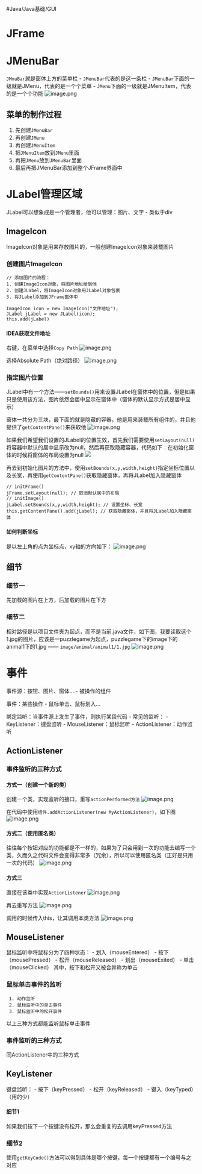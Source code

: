 #Java/Java基础/GUI 
# JFrame
# JMenuBar
`JMnuBar`就是窗体上方的菜单栏
	- `JMenuBar`代表的是这一条栏
	- `JMenuBar`下面的一级就是JMenu，代表的是一个个菜单
	- `JMenu`下面的一级就是JMenuItem，代表的是一个个功能
![image.png](https://pic.hibugs.net/NGBTEAM/20250406231023889.png)
## 菜单的制作过程
1. 先创建`JMenuBar`
2. 再创建`JMenu`
3. 再创建`JMenuItem`
4. 把`JMenuItem`放到`JMenu`里面
5. 再把`JMenu`放到`JMenuBar`里面
6. 最后再把JMenuBar添加到整个JFrame界面中
# JLabel管理区域
JLabel可以想象成是一个管理者，他可以管理：图片、文字
	- 类似于div
## ImageIcon
ImageIcon对象是用来存放图片的，一般创建ImageIcon对象来装载图片
### 创建图片ImageIcon
```
// 添加图片的流程：
1. 创建ImageIcon对象，将图片地址给到他
2. 创建JLabel，将ImageIcon对象用JLabel对象包裹
3. 将JLabel添加到JFrame窗体中

ImageIcon icon = new ImageIcon("文件地址");
JLabel jLabel = new JLabel(icon);
this.add(jLabel)
```
#### IDEA获取文件地址
右键，在菜单中选择`Copy Path`
![image.png](https://pic.hibugs.net/NGBTEAM/20250411231116173.png)

选择Absolute Path（绝对路径）
![image.png](https://pic.hibugs.net/NGBTEAM/20250411231109741.png)
### 指定图片位置
JLabel中有一个方法——`setBounds()`用来设置JLabel在窗体中的位置，但是如果只是使用该方法，图片依然会居中显示在窗体中（窗体的默认显示方式是居中显示）

窗体一共分为三块，最下面的就是隐藏的容器，他是用来装载所有组件的，并且他提供了`getContentPane()`来获取他
![image.png](https://pic.hibugs.net/NGBTEAM/20250411231347407.png)

如果我们希望我们设置的JLabel的位置生效，首先我们需要使用`setLayout(null)`将容器中默认的居中显示改为null，然后再获取隐藏容器，代码如下：在初始化窗体的时候将窗体的布局设置为null
![](https://pic.hibugs.net/NGBTEAM/20250412003410688.png)

再去到初始化图片的方法中，使用`setBounds(x,y,width,height)`指定坐标位置以及长宽，再使用`getContentPane()`获取隐藏窗体，再将JLabel加入隐藏窗体
```
// initFrame()
jFrame.setLayout(null); // 取消默认居中的布局
// initImage()
jLabel.setBounds(x,y,width,height); // 设置坐标、长宽
this.getContentPane().add(jLabel); // 获取隐藏窗体，并且将JLabel加入隐藏窗体
```
#### 如何判断坐标
是以左上角的点为坐标点，xy轴的方向如下：
![image.png](https://pic.hibugs.net/NGBTEAM/20250412004803324.png)
## 细节
### 细节一
先加载的图片在上方，后加载的图片在下方
### 细节二
相对路径是以项目文件夹为起点，而不是当前.java文件，如下图，我要读取这个1.jpg的图片，应该是一puzzlegame为起点，puzzlegame下的image下的animal1下的1.jpg —— `image/animal/animal1/1.jpg`
![image.png](https://pic.hibugs.net/NGBTEAM/20250416103714307.png)

# 事件
事件源：按钮、图片、窗体...
	- 被操作的组件

事件：某些操作
	- 鼠标单击、鼠标划入...

绑定监听：当事件源上发生了事件，则执行某段代码
	 - 常见的监听：
		 - KeyListener：键盘监听
		 - MouseListener：鼠标监听
		 - ActionListener：动作监听
## ActionListener
### 事件监听的三种方式
#### 方式一（创建一个新的类）
创建一个类，实现监听的接口，重写`actionPerformed方法`
![image.png](https://pic.hibugs.net/NGBTEAM/20250415232019472.png)

在代码中使用`组件.addActionListener(new MyActionListener)`，如下图
![image.png](https://pic.hibugs.net/NGBTEAM/20250415232135016.png)

#### 方式二（使用匿名类）
往往每个按钮对应的功能都是不一样的，如果为了只会用到一次的功能去编写一个类，久而久之代码文件会变得非常多（冗余），所以可以使用匿名类（正好是只用一次的代码）
![image.png](https://pic.hibugs.net/NGBTEAM/20250415232321813.png)
#### 方式三
直接在该类中实现`ActionListener`
![image.png](https://pic.hibugs.net/NGBTEAM/20250415232443052.png)

再去重写方法
![image.png](https://pic.hibugs.net/NGBTEAM/20250415232513636.png)

调用的时候传入this，让其调用本类方法
![image.png](https://pic.hibugs.net/NGBTEAM/20250415232617812.png)

## MouseListener
鼠标监听中将鼠标分为了四种状态：
	- 划入（mouseEntered）
	- 按下（mousePressed）
	- 松开（mouseReleased）
	- 划出（mouseExited）
	- 单击（mouseClicked）
其中，按下和松开又被合并称为单击
### 鼠标单击事件的监听
	 1. 动作监听
	 2. 鼠标监听中的单击事件
	 3. 鼠标监听中的松开事件
以上三种方式都能监听鼠标单击事件
### 事件监听的三种方式
同ActionListener中的三种方式
## KeyListener
键盘监听：
	- 按下（keyPressed）
	- 松开（keyReleased）
	- 键入（keyTyped）（用的少）
#### 细节1
如果我们按下一个按键没有松开，那么会重复的去调用keyPressed方法
### 细节2
使用`getKeyCode()`方法可以得到具体是哪个按键，每一个按键都有一个编号与之对应